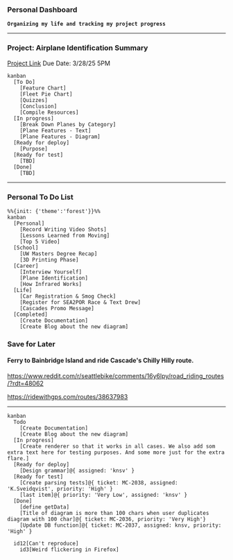 ### Personal Dashboard
**`Organizing my life and tracking my project progress`**

---
### Project: Airplane Identification Summary
[Project Link](https://github.com/Bailey-Wu/Bailey-Wu/blob/main/Portfolio/Airplane%20Identification.md)
Due Date: 3/28/25 5PM
```mermaid
kanban
  [To Do]
    [Feature Chart]
    [Fleet Pie Chart]
    [Quizzes]
    [Conclusion]
    [Compile Resources]
  [In progress]
    [Break Down Planes by Category]
    [Plane Features - Text]
    [Plane Features - Diagram]
  [Ready for deploy]
    [Purpose]
  [Ready for test]
    [TBD]
  [Done]
    [TBD]
```


---
### Personal To Do List
```mermaid
%%{init: {'theme':'forest'}}%%
kanban
  [Personal]
    [Record Writing Video Shots]
    [Lessons Learned from Moving]
    [Top 5 Video]
  [School]
    [UW Masters Degree Recap]
    [3D Printing Phase]
  [Career]
    [Interview Yourself]
    [Plane Identification]
    [How Infrared Works]
  [Life]
    [Car Registration & Smog Check]
    [Register for SEA2POR Race & Text Drew]
    [Cascades Promo Message]
  [Completed]
    [Create Documentation]
    [Create Blog about the new diagram]
```

### Save for Later

#### Ferry to Bainbridge Island and ride Cascade's Chilly Hilly route. 
https://www.reddit.com/r/seattlebike/comments/16y6lpy/road_riding_routes/?rdt=48062 

https://ridewithgps.com/routes/38637983

---
```mermaid
kanban
  Todo
    [Create Documentation]
    [Create Blog about the new diagram]
  [In progress]
    [Create renderer so that it works in all cases. We also add som extra text here for testing purposes. And some more just for the extra flare.]
  [Ready for deploy]
    [Design grammar]@{ assigned: 'knsv' }
  [Ready for test]
    [Create parsing tests]@{ ticket: MC-2038, assigned: 'K.Sveidqvist', priority: 'High' }
    [last item]@{ priority: 'Very Low', assigned: 'knsv' }
  [Done]
    [define getData]
    [Title of diagram is more than 100 chars when user duplicates diagram with 100 char]@{ ticket: MC-2036, priority: 'Very High'}
    [Update DB function]@{ ticket: MC-2037, assigned: knsv, priority: 'High' }

  id12[Can't reproduce]
    id3[Weird flickering in Firefox]
```
